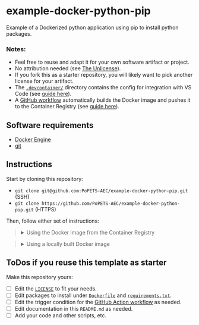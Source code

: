 # example-docker-python-pip

Example of a Dockerized python application using pip to install python packages.

### Notes:
- Feel free to reuse and adapt it for your own software artifact or project.
- No attribution needed (see [The Unlicense](LICENSE)).
- If you fork this as a starter repository, you will likely want to pick another
  license for your artifact.
- The [`.devcontainer/`](.devcontainer/) directory contains the config for
 integration with VS Code (see [guide
here](https://github.com/PoPETS-AEC/examples-and-other-resources/blob/main/resources/vs-code-docker-integration.md)).
- A [GitHub workflow](.github/workflows/build-push-docker-image.yaml)
  automatically builds the Docker image and pushes it to the Container Registry
(see [guide
here](https://github.com/PoPETS-AEC/examples-and-other-resources/blob/main/resources/github-workflow-docker-image.md)).

## Software requirements
- [Docker Engine](https://docs.docker.com/engine/install/)
- [git](https://git-scm.com/downloads)

## Instructions

Start by cloning this repository:
- `git clone git@github.com:PoPETS-AEC/example-docker-python-pip.git` (SSH)
- `git clone https://github.com/PoPETS-AEC/example-docker-python-pip.git` (HTTPS)

Then, follow either set of instructions:

> <details><summary>Using the Docker image from the Container Registry</summary>
>
> This [GitHub workflow](.github/workflows/build-push-docker-image.yaml)
> automatically builds and pushes the Docker image to GitHub's Container Registry
> when the `Dockerfile` or the `requirements.txt` files are modified.
>
> 1. Pull the Docker image:
> ```bash
> docker pull ghcr.io/popets-aec/example-docker-python-pip:main
> ```
> 2. Launch the Docker container:
> ```bash
> docker run --rm -it -v ${PWD}:/workspaces/example-docker-python-pip \
>     -w /workspaces/example-docker-python-pip \
>     --entrypoint bash ghcr.io/popets-aec/example-docker-python-pip:main
> ```
> 3. Execute the example script:
> ```bash
> ./test.sh
> ```
> </details>


> <details><summary>Using a locally built Docker image</summary>
>
> 1. Build the Docker image:
> ```bash
> docker build -t example-docker-python-pip:main .
> ```
> 2. Launch the Docker container:
> ```bash
> docker run --rm -it -v ${PWD}:/workspaces/example-docker-python-pip \
>     -w /workspaces/example-docker-python-pip \
>     --entrypoint bash example-docker-python-pip:main
> ```
> 3. Execute the example script:
> ```bash
> ./test.sh
> ```
> </details>

## ToDos if you reuse this template as starter

Make this repository yours:

- [ ] Edit the [`LICENSE`](./LICENSE) to fit your needs.
- [ ] Edit packages to install under [`Dockerfile`](./Dockerfile) and
  [`requirements.txt`](./requirements.txt).
- [ ] Edit the trigger condition for the [GitHub Action
  workflow](./github/workflows/build-push-docker-image.yaml) as needed.
- [ ] Edit documentation in this `README.md` as needed.
- [ ] Add your code and other scripts, etc.